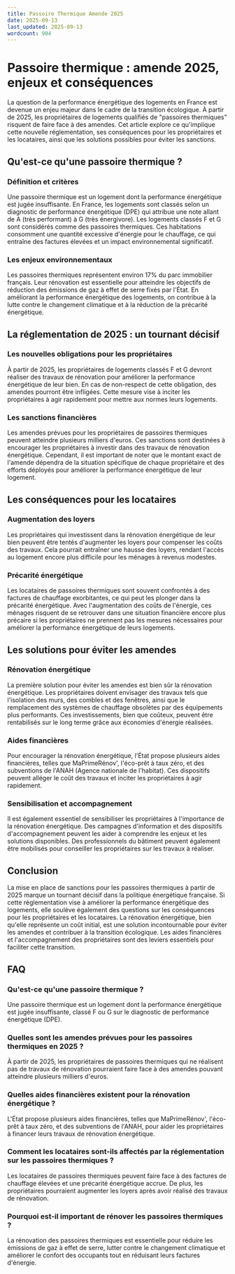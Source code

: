 ```yaml
---
title: Passoire Thermique Amende 2025
date: 2025-09-13
last_updated: 2025-09-13
wordcount: 904
---
```


# Passoire thermique : amende 2025, enjeux et conséquences

La question de la performance énergétique des logements en France est devenue un enjeu majeur dans le cadre de la transition écologique. À partir de 2025, les propriétaires de logements qualifiés de "passoires thermiques" risquent de faire face à des amendes. Cet article explore ce qu'implique cette nouvelle réglementation, ses conséquences pour les propriétaires et les locataires, ainsi que les solutions possibles pour éviter les sanctions.

## Qu'est-ce qu'une passoire thermique ?

### Définition et critères

Une passoire thermique est un logement dont la performance énergétique est jugée insuffisante. En France, les logements sont classés selon un diagnostic de performance énergétique (DPE) qui attribue une note allant de A (très performant) à G (très énergivore). Les logements classés F et G sont considérés comme des passoires thermiques. Ces habitations consomment une quantité excessive d'énergie pour le chauffage, ce qui entraîne des factures élevées et un impact environnemental significatif.

### Les enjeux environnementaux

Les passoires thermiques représentent environ 17% du parc immobilier français. Leur rénovation est essentielle pour atteindre les objectifs de réduction des émissions de gaz à effet de serre fixés par l'État. En améliorant la performance énergétique des logements, on contribue à la lutte contre le changement climatique et à la réduction de la précarité énergétique.

## La réglementation de 2025 : un tournant décisif

### Les nouvelles obligations pour les propriétaires

À partir de 2025, les propriétaires de logements classés F et G devront réaliser des travaux de rénovation pour améliorer la performance énergétique de leur bien. En cas de non-respect de cette obligation, des amendes pourront être infligées. Cette mesure vise à inciter les propriétaires à agir rapidement pour mettre aux normes leurs logements.

### Les sanctions financières

Les amendes prévues pour les propriétaires de passoires thermiques peuvent atteindre plusieurs milliers d'euros. Ces sanctions sont destinées à encourager les propriétaires à investir dans des travaux de rénovation énergétique. Cependant, il est important de noter que le montant exact de l'amende dépendra de la situation spécifique de chaque propriétaire et des efforts déployés pour améliorer la performance énergétique de leur logement.

## Les conséquences pour les locataires

### Augmentation des loyers

Les propriétaires qui investissent dans la rénovation énergétique de leur bien peuvent être tentés d'augmenter les loyers pour compenser les coûts des travaux. Cela pourrait entraîner une hausse des loyers, rendant l'accès au logement encore plus difficile pour les ménages à revenus modestes.

### Précarité énergétique

Les locataires de passoires thermiques sont souvent confrontés à des factures de chauffage exorbitantes, ce qui peut les plonger dans la précarité énergétique. Avec l'augmentation des coûts de l'énergie, ces ménages risquent de se retrouver dans une situation financière encore plus précaire si les propriétaires ne prennent pas les mesures nécessaires pour améliorer la performance énergétique de leurs logements.

## Les solutions pour éviter les amendes

### Rénovation énergétique

La première solution pour éviter les amendes est bien sûr la rénovation énergétique. Les propriétaires doivent envisager des travaux tels que l'isolation des murs, des combles et des fenêtres, ainsi que le remplacement des systèmes de chauffage obsolètes par des équipements plus performants. Ces investissements, bien que coûteux, peuvent être rentabilisés sur le long terme grâce aux économies d'énergie réalisées.

### Aides financières

Pour encourager la rénovation énergétique, l'État propose plusieurs aides financières, telles que MaPrimeRénov', l'éco-prêt à taux zéro, et des subventions de l'ANAH (Agence nationale de l'habitat). Ces dispositifs peuvent alléger le coût des travaux et inciter les propriétaires à agir rapidement.

### Sensibilisation et accompagnement

Il est également essentiel de sensibiliser les propriétaires à l'importance de la rénovation énergétique. Des campagnes d'information et des dispositifs d'accompagnement peuvent les aider à comprendre les enjeux et les solutions disponibles. Des professionnels du bâtiment peuvent également être mobilisés pour conseiller les propriétaires sur les travaux à réaliser.

## Conclusion

La mise en place de sanctions pour les passoires thermiques à partir de 2025 marque un tournant décisif dans la politique énergétique française. Si cette réglementation vise à améliorer la performance énergétique des logements, elle soulève également des questions sur les conséquences pour les propriétaires et les locataires. La rénovation énergétique, bien qu'elle représente un coût initial, est une solution incontournable pour éviter les amendes et contribuer à la transition écologique. Les aides financières et l'accompagnement des propriétaires sont des leviers essentiels pour faciliter cette transition.

## FAQ

### Qu'est-ce qu'une passoire thermique ?

Une passoire thermique est un logement dont la performance énergétique est jugée insuffisante, classé F ou G sur le diagnostic de performance énergétique (DPE).

### Quelles sont les amendes prévues pour les passoires thermiques en 2025 ?

À partir de 2025, les propriétaires de passoires thermiques qui ne réalisent pas de travaux de rénovation pourraient faire face à des amendes pouvant atteindre plusieurs milliers d'euros.

### Quelles aides financières existent pour la rénovation énergétique ?

L'État propose plusieurs aides financières, telles que MaPrimeRénov', l'éco-prêt à taux zéro, et des subventions de l'ANAH, pour aider les propriétaires à financer leurs travaux de rénovation énergétique.

### Comment les locataires sont-ils affectés par la réglementation sur les passoires thermiques ?

Les locataires de passoires thermiques peuvent faire face à des factures de chauffage élevées et une précarité énergétique accrue. De plus, les propriétaires pourraient augmenter les loyers après avoir réalisé des travaux de rénovation.

### Pourquoi est-il important de rénover les passoires thermiques ?

La rénovation des passoires thermiques est essentielle pour réduire les émissions de gaz à effet de serre, lutter contre le changement climatique et améliorer le confort des occupants tout en réduisant leurs factures d'énergie.